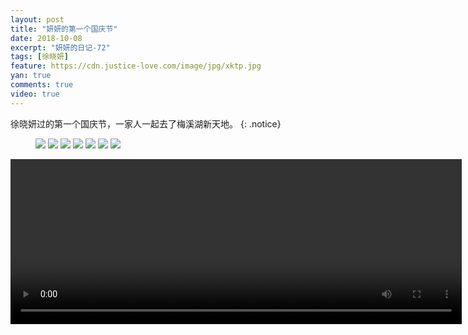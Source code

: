 ```yaml
---
layout: post
title: "妍妍的第一个国庆节"
date: 2018-10-08
excerpt: "妍妍的日记-72"
tags: [徐晓妍]
feature: https://cdn.justice-love.com/image/jpg/xktp.jpg
yan: true
comments: true
video: true
---
```

徐晓妍过的第一个国庆节，一家人一起去了梅溪湖新天地。
{: .notice}
<figure>
    <img src="{{ site.staticUrl }}/yanyan/image/guoqing1.jpg" />
    <img src="{{ site.staticUrl }}/yanyan/image/guoqing3.jpg" />
    <img src="{{ site.staticUrl }}/yanyan/image/guoqing4.jpg" />
    <img src="{{ site.staticUrl }}/yanyan/image/guoqing9.jpg" />
    <img src="{{ site.staticUrl }}/yanyan/image/guoqing5.jpg" />
    <img src="{{ site.staticUrl }}/yanyan/image/guoqing6.jpg" />
    <img src="{{ site.staticUrl }}/yanyan/image/guoqing2.jpg" />
</figure>
<video id="my-video" class="video-js vjs-16-9 clipboard" controls preload="auto" width="722" height="264" data-setup="{}">
    <source src="{{ site.staticUrl }}/yanyan/video/guoqing8.mp4" type='video/mp4'>
    <p class="vjs-no-js">
      To view this video please enable JavaScript, and consider upgrading to a web browser that
      <a href="http://videojs.com/html5-video-support/" target="_blank">supports HTML5 video</a>
    </p>
</video>

